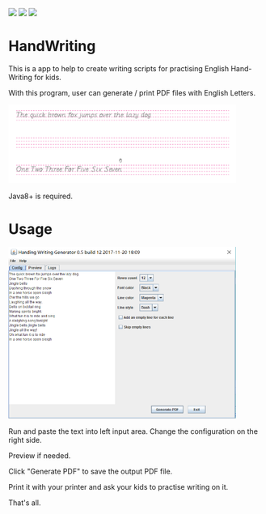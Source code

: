 ![](https://img.shields.io/badge/pre%20release-0.5-green.svg)
![](https://img.shields.io/badge/By-Liu%20Feifei-blue.svg)
![](https://img.shields.io/github/license/mashape/apistatus.svg)

# HandWriting
This is a app to help to create writing scripts for practising English Hand-Writing for kids.

With this program, user can generate / print PDF files with English Letters.

<img src="https://github.com/lff0305/HandWriting/blob/master/resources/2.png" width="450px"/>

Java8+ is required.

# Usage

<img src="https://github.com/lff0305/HandWriting/blob/master/resources/main.png" width="450px"/>

Run and paste the text into left input area. Change the configuration on the right side.

Preview if needed.

Click "Generate PDF" to save the output PDF file.

Print it with your printer and ask your kids to practise writing on it.

That's all.
